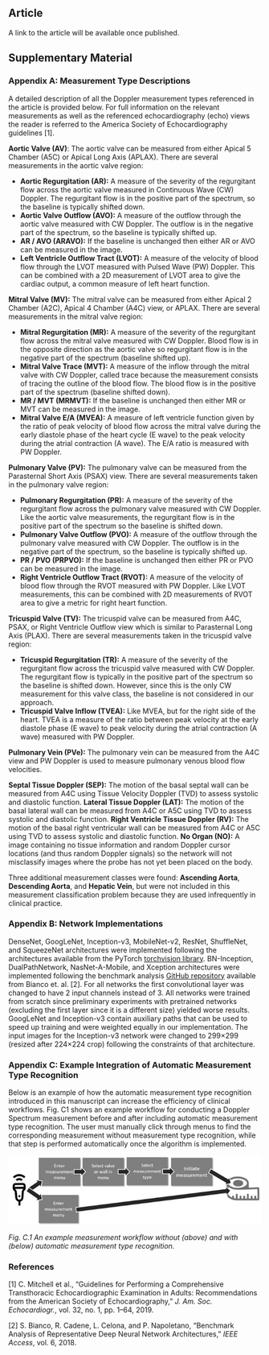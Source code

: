 ## Article

A link to the article will be available once published. 

## Supplementary Material


### Appendix A: Measurement Type Descriptions

A detailed description of all the Doppler measurement types referenced in the article is provided below. For full 
information on the relevant measurements as well as the referenced echocardiography (echo) views the reader is referred 
to the America Society of Echocardiography guidelines [1]. 

**Aortic Valve (AV)**: The aortic valve can be measured from either Apical 5 Chamber (A5C) or Apical Long Axis (APLAX). 
There are several measurements in the aortic valve region:

- **Aortic Regurgitation (AR):**  A measure of the severity of the regurgitant flow across the aortic valve measured in 
Continuous Wave (CW) Doppler. The regurgitant flow is in the positive part of the spectrum, so the baseline is typically shifted down. 
- **Aortic Valve Outflow (AVO):**  A measure of the outflow through the aortic valve measured with CW Doppler.  The 
outflow is in the negative part of the spectrum, so the baseline is typically shifted up. 
- **AR / AVO (ARAVO):** If the baseline is unchanged then either AR or AVO can be measured in the image.
- **Left Ventricle Outflow Tract (LVOT):** A measure of the velocity of blood flow through the LVOT measured with 
Pulsed Wave (PW) Doppler. This can be combined with a 2D measurement of LVOT area to give the cardiac output, a common 
measure of left heart function.

**Mitral Valve (MV):** The mitral valve can be measured from either Apical 2 Chamber (A2C), Apical 4 Chamber (A4C) view, 
or APLAX. There are several measurements in the mitral valve region:
- **Mitral Regurgitation (MR):** A measure of the severity of the regurgitant flow across the mitral valve measured 
with CW Doppler. Blood flow is in the opposite direction as the aortic valve so regurgitant flow is in the negative part 
of the spectrum (baseline shifted up).
- **Mitral Valve Trace (MVT):** A measure of the inflow through the mitral valve with CW Doppler, called trace because 
the measurement consists of tracing the outline of the blood flow. The blood flow is in the positive part of the spectrum 
(baseline shifted down). 
- **MR / MVT (MRMVT):** If the baseline is unchanged then either MR or MVT can be measured in the image. 
- **Mitral Valve E/A (MVEA):** A measure of left ventricle function given by the ratio of peak velocity of blood flow 
across the mitral valve during the early diastole phase of the heart cycle (E wave) to the peak velocity during the 
atrial contraction (A wave). The E/A ratio is measured with PW Doppler.

**Pulmonary Valve (PV):** The pulmonary valve can be measured from the Parasternal Short Axis (PSAX) view. There are 
several measurements taken in the pulmonary valve region:
- **Pulmonary Regurgitation (PR):** A measure of the severity of the regurgitant flow across the pulmonary valve 
measured with CW Doppler. Like the aortic valve measurements, the regurgitant flow is in the positive part of the 
spectrum so the baseline is shifted down. 
- **Pulmonary Valve Outflow (PVO):** A measure of the outflow through the pulmonary valve measured with CW Doppler. 
The outflow is in the negative part of the spectrum, so the baseline is typically shifted up. 
- **PR / PVO (PRPVO):** If the baseline is unchanged then either PR or PVO can be measured in the image. 
- **Right Ventricle Outflow Tract (RVOT):** A measure of the velocity of blood flow through the RVOT measured with PW 
Doppler. Like LVOT measurements, this can be combined with 2D measurements of RVOT area to give a metric for right heart function.

**Tricuspid Valve (TV):** The tricuspid valve can be measured from A4C, PSAX, or Right Ventricle Outflow view which is 
similar to Parasternal Long Axis (PLAX). There are several measurements taken in the tricuspid valve region:
- **Tricuspid Regurgitation (TR):** A measure of the severity of the regurgitant flow across the tricuspid valve 
measured with CW Doppler. The regurgitant flow is typically in the positive part of the spectrum so the baseline is 
shifted down. However, since this is the only CW measurement for this valve class, the baseline is not considered in our approach. 
- **Tricuspid Valve Inflow (TVEA):** Like MVEA, but for the right side of the heart. TVEA is a measure of the ratio 
between peak velocity at the early diastole phase (E wave) to peak velocity during the atrial contraction (A wave) 
measured with PW Doppler. 

**Pulmonary Vein (PVe):** The pulmonary vein can be measured from the A4C view and PW Doppler is used to measure 
pulmonary venous blood flow velocities.

**Septal Tissue Doppler (SEP):** The motion of the basal septal wall can be measured from A4C using Tissue Velocity 
Doppler (TVD) to assess systolic and diastolic function.
**Lateral Tissue Doppler (LAT):** The motion of the basal lateral wall can be measured from A4C or A5C using TVD to 
assess systolic and diastolic function.
**Right Ventricle Tissue Doppler (RV):** The motion of the basal right ventricular wall can be measured from A4C or A5C 
using TVD to assess systolic and diastolic function.
**No Organ (NO):** A image containing no tissue information and random Doppler cursor locations (and thus random 
Doppler signals) so the network will not misclassify images where the probe has not yet been placed on the body. 

Three additional measurement classes were found: **Ascending Aorta**, **Descending Aorta**, and **Hepatic Vein**, but 
were not included in this measurement classification problem because they are used infrequently in clinical practice.

### Appendix B: Network Implementations

DenseNet, GoogLeNet, Inception-v3, MobileNet-v2, ResNet, ShuffleNet, and SqueezeNet architectures were implemented 
following the architectures available from the PyTorch [torchvision library](https://pytorch.org/docs/stable/torchvision/models.html). 
BN-Inception, DualPathNetwork, NasNet-A-Mobile, and Xception architectures were implemented following the benchmark analysis 
[GitHub repository](https://github.com/CeLuigi/models-comparison.pytorch)
available from Bianco et. al. [2]. For all networks the first convolutional layer was changed to have 2 input channels 
instead of 3. All networks were trained from scratch since preliminary experiments with pretrained networks (excluding 
the first layer since it is a different size) yielded worse results. GoogLeNet and Inception-v3 contain auxiliary paths 
that can be used to speed up training and were weighted equally in our implementation. The input images for the 
Inception-v3 network were changed to 299×299 (resized after 224×224 crop) following the constraints of that architecture. 

### Appendix C: Example Integration of Automatic Measurement Type Recognition

Below is an example of how the automatic measurement type recognition introduced in this manuscript can increase the 
efficiency of clinical workflows. Fig. C1 shows an example workflow for conducting a Doppler Spectrum measurement 
before and after including automatic measurement type recognition. The user must manually click through menus to find 
the corresponding measurement without measurement type recognition, while that step is performed automatically once the 
algorithm is implemented.

![Example Workflow](./imgs/workflow.png)

*Fig. C.1 An example measurement workflow without (above) and with (below) automatic measurement type recognition.*



### References
[1] C. Mitchell et al., “Guidelines for Performing a Comprehensive Transthoracic Echocardiographic Examination in 
Adults: Recommendations from the American Society of Echocardiography,” *J. Am. Soc. Echocardiogr.*, vol. 32, no. 1, pp. 1–64, 2019.

[2] S. Bianco, R. Cadene, L. Celona, and P. Napoletano, “Benchmark Analysis of Representative Deep Neural Network 
Architectures,” *IEEE Access*, vol. 6, 2018.

